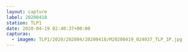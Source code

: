 ```yaml
---
layout: capture
label: 20200418
station: TLP1
date: 2020-04-19 02:40:37+00:00
capturas:
  - imagem: TLP1/2020/202004/20200418/M20200419_024037_TLP_1P.jpg
---
```

